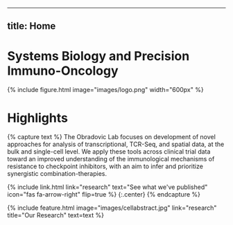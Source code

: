 
---
title: Home
---
<meta name="google-site-verification" content="kph6wMQa-bXGSREgriR4aoktFv1dOK_Y0jODPOAQZC0" />

# Systems Biology and Precision Immuno-Oncology

{%
  include figure.html
  image="images/logo.png"
  width="600px"
%}

# Highlights

{% capture text %}
The Obradovic Lab focuses on development of novel approaches for analysis of transcriptional, TCR-Seq, and spatial data, at the bulk and single-cell level. We apply these tools across clinical trial data toward an improved understanding of the immunological mechanisms of resistance to checkpoint inhibitors, with an aim to infer and prioritize synergistic combination-therapies.

{%
  include link.html
  link="research"
  text="See what we've published"
  icon="fas fa-arrow-right"
  flip=true
%}
{:.center}
{% endcapture %}

{%
  include feature.html
  image="images/cellabstract.jpg"
  link="research"
  title="Our Research"
  text=text
%}
